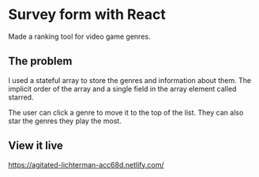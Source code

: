 # Survey form with React
Made a ranking tool for video game genres.


## The problem
I used a stateful array to store the genres and information about them.  The implicit order of the array and a single field in the array element called starred.

The user can click a genre to move it to the top of the list.  They can also star the genres they play the most.

## View it live
https://agitated-lichterman-acc68d.netlify.com/